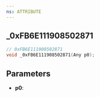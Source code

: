 ```yaml
---
ns: ATTRIBUTE
---
```

## _0xFB6E111908502871

```c
// 0xFB6E111908502871
void _0xFB6E111908502871(Any p0);
```

## Parameters
* **p0**:
